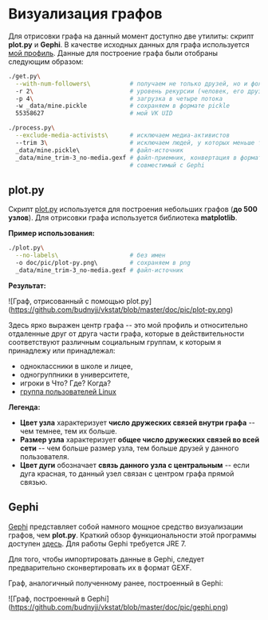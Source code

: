 # Визуализация графов

Для отрисовки графа на данный момент доступно две утилиты:
скрипт **plot.py** и **Gephi**.
В качестве исходных данных для графа используется [мой профиль](https://vk.com/budnyjj).
Данные для построение графа были отобраны следующим образом:
```bash
./get.py\
  --with-num-followers\           # получаем не только друзей, но и фоллловеров 
  -r 2\                           # уровень рекурсии (человек, его друзья, друзья его друзей)
  -p 4\                           # загрузка в четыре потока
  -w _data/mine.pickle            # сохраняем в формате pickle
  55358627                        # мой VK UID

./process.py\
  --exclude-media-activists\      # исключаем медиа-активистов
  --trim 3\                       # исключаем людей, у которых меньше трех связей в графе
  _data/mine.pickle\              # файл-источник
  _data/mine_trim-3_no-media.gexf # файл-приемник, конвертация в формат GEXF,
                                  # совместимый с Gephi
```

## plot.py

Скрипт [plot.py](https://github.com/budnyjj/vkstat/blob/master/plot.py)
используется для построения небольших графов (**до 500 узлов**).
Для отрисовки графа используется библиотека **matplotlib**.

**Пример использования:**

```bash
./plot.py\
  --no-labels\                    # без имен
  -o doc/pic/plot-py.png\         # сохраняем в png
  _data/mine_trim-3_no-media.gexf # файл-источник
```

**Результат:**

![Граф, отрисованный с помощью plot.py]
(https://github.com/budnyjj/vkstat/blob/master/doc/pic/plot-py.png)

Здесь ярко выражен центр графа -- это мой профиль и относительно отдаленные
друг от друга части графа, которые в действительности соответствуют различным
социальным группам, к которым я принадлежу или принадлежал:
* одноклассники в школе и лицее,
* одногруппники в университете,
* игроки в Что? Где? Когда?
* [группа пользователей Linux](https://vk.com/falanster.linux)

**Легенда:**
* **Цвет узла** характеризует **число дружеских связей внутри графа** --
чем темнее, тем их больше.
* **Размер узла** характеризует **общее число дружеских связей во всей сети** --
чем больше размер узла, тем больше друзей у данного пользователя.
* **Цвет дуги** обозначает **связь данного узла с центральным** --
если дуга красная, то данный узел связан с центром графа прямой связью.

## Gephi

[Gephi](http://gephi.github.io/) представляет собой намного мощное средство
визуализации графов, чем **plot.py**.
Краткий обзор функциональности этой программы
доступен [здесь](http://gephi.github.io/features/).
Для работы Gephi требуется JRE 7.

Для того, чтобы импортировать данные в Gephi,
следует предварительно сконвертировать их в формат GEXF.

Граф, аналогичный полученному ранее, построенный в Gephi:

![Граф, построенный в Gephi]
(https://github.com/budnyjj/vkstat/blob/master/doc/pic/gephi.png)

